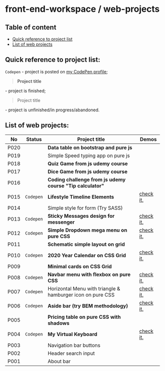 # front-end-workspace / web-projects  

## Table of content
- [Quick reference to project list](#quick-reference-to-project-list)  
- [List of web projects](#list-of-web-projects)  

## Quick reference to project list:  
`Codepen` - project is posted on [my CodePen profile](https://codepen.io/ryuuto829);  

> **Project title**  

\- project is finished;  

> Project title  

\- project is unfinished/in progress/abandoned.  

## List of web projects:  

No | Status | Project title | Demos
---- | ---- | ---- | ----
P020 | | **Data table on bootstrap and pure js** |
P019 | | Simple Speed typing app on pure js |
P018 | | **Quiz Game from js udemy course** |
P017 | | **Dice Game from js udemy course** |
P016 | | **Coding challenge from js udemy course "Tip calculator"** |   
P015 | `Codepen` | **Lifestyle Timeline Elements** | [check it.](https://codepen.io/ryuuto829/pen/RwPXNWb)  
P014 | | Simple style for form (Try SASS) | 
P013 | `Codepen` | **Sticky Messages design for messenger** | [check it.](https://codepen.io/ryuuto829/pen/WNvmPaw)  
P012 | `Codepen` | **Simple Dropdown mega menu on pure CSS** | [check it.](https://codepen.io/ryuuto829/pen/poJYQJW)  
P011 | | **Schematic simple layout on grid** | 
P010 | `Codepen` | **2020 Year Calendar on CSS Grid** | [check it.](https://codepen.io/ryuuto829/pen/oNXVxGa)  
P009 | | **Minimal cards on CSS Grid** |  
P008 | `Codepen` | **Navbar menu with flexbox on pure CSS** | [check it.](https://codepen.io/ryuuto829/pen/LYVqmrO)  
P007 | `Codepen` | Horizontal Menu with triangle & hamburger icon on pure CSS | [check it.](https://codepen.io/ryuuto829/pen/mdJvWaa)  
P006 | `Codepen` | **Aside bar (try BEM methodology)** | [check it.](https://codepen.io/ryuuto829/pen/mdJvmXd)  
P005 | | **Pricing table on pure CSS with shadows** |  
P004 | `Codepen` | **My Virtual Keyboard** | [check it.](https://codepen.io/ryuuto829/pen/yLNGmJL)
P003 | | Navigation bar buttons |
P002 | | Header search input |  
P001 | | About bar |  